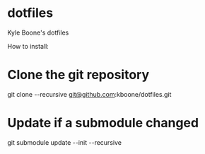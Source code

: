 dotfiles
========

Kyle Boone's dotfiles

How to install:

# Clone the git repository
git clone --recursive git@github.com:kboone/dotfiles.git

# Update if a submodule changed
git submodule update --init --recursive
